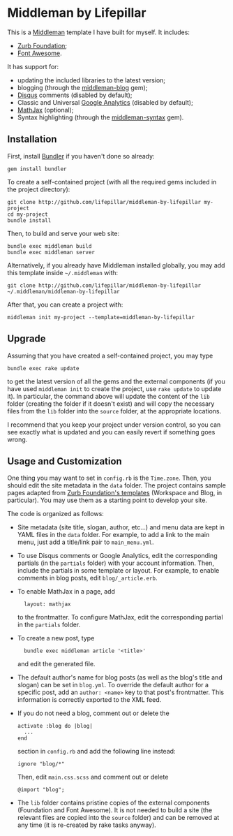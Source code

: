 # Middleman by Lifepillar

This is a [Middleman](http://middlemanapp.com) template I have built for myself. It includes:

- [Zurb Foundation](http://foundation.zurb.com);
- [Font Awesome](http://fortawesome.github.io/Font-Awesome/).

It has support for:

- updating the included libraries to the latest version;
- blogging (through the [middleman-blog](https://github.com/middleman/middleman-blog) gem);
- [Disqus](http://disqus.com) comments (disabled by default);
- Classic and Universal [Google Analytics](https://developers.google.com/analytics/devguides/collection/analyticsjs/) (disabled by default);
- [MathJax](http://www.mathjax.org) (optional);
- Syntax highlighting (through the [middleman-syntax](https://github.com/middleman/middleman-syntax) gem).

## Installation

First, install [Bundler](http://bundler.io) if you haven't done so already:

    gem install bundler

To create a self-contained project (with all the required gems included in the project directory):

    git clone http://github.com/lifepillar/middleman-by-lifepillar my-project
    cd my-project
    bundle install

Then, to build and serve your web site:

    bundle exec middleman build
    bundle exec middleman server

Alternatively, if you already have Middleman installed globally, you may add this template inside `~/.middleman` with:

    git clone http://github.com/lifepillar/middleman-by-lifepillar ~/.middleman/middleman-by-lifepillar

After that, you can create a project with:

    middleman init my-project --template=middleman-by-lifepillar


## Upgrade

Assuming that you have created a self-contained project, you may type

    bundle exec rake update

to get the latest version of all the gems and the external components (if you have used `middleman init` to create the project, use `rake update` to update it). In particular, the command above will update the content of the `lib` folder (creating the folder if it doesn't exist) and will copy the necessary files from the `lib` folder into the `source` folder, at the appropriate locations.

I recommend that you keep your project under version control, so you can see exactly what is updated and you can easily revert if something goes wrong.


## Usage and Customization

One thing you may want to set in `config.rb` is the `Time.zone`. Then, you should edit the site metadata in the `data` folder. The project contains sample pages adapted from [Zurb Foundation's templates](http://foundation.zurb.com/templates.php) (Workspace and Blog, in particular). You may use them as a starting point to develop your site.

The code is organized as follows:

- Site metadata (site title, slogan, author, etc…) and menu data are kept in YAML files in the `data` folder. For example, to add a link to the main menu, just add a title/link pair to `main_menu.yml`.

- To use Disqus comments or Google Analytics, edit the corresponding partials (in the `partials` folder) with your account information. Then, include the partials in some template or layout. For example, to enable comments in blog posts, edit `blog/_article.erb`.

- To enable MathJax in a page, add

        layout: mathjax

  to the frontmatter. To configure MathJax, edit the corresponding partial in the `partials` folder.

- To create a new post, type

        bundle exec middleman article '<title>'

  and edit the generated file.

- The default author's name for blog posts (as well as the blog's title and slogan) can be set in `blog.yml`. To override the default author for a specific post, add an `author: <name>` key to that post's frontmatter. This information is correctly exported to the XML feed.

- If you do not need a blog, comment out or delete the

      activate :blog do |blog|
        ...
      end

  section in `config.rb` and add the following line instead:

      ignore "blog/*"

  Then, edit `main.css.scss` and comment out or delete

      @import "blog";

- The `lib` folder contains pristine copies of the external components (Foundation and Font Awesome). It is not needed to build a site (the relevant files are copied into the `source` folder) and can be removed at any time (it is re-created by rake tasks anyway).
